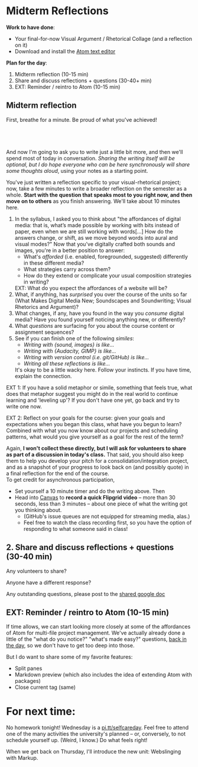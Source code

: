 
# Midterm Reflections

**Work to have done**:

* Your final-for-now Visual Argument / Rhetorical Collage (and a reflection on it)
* Download and install the [Atom text editor](http://atom.io)

**Plan for the day**:

1. Midterm reflection (10-15 min)
2. Share and discuss reflections + questions (30-40+ min)
3. EXT: Reminder / reintro to Atom (10-15 min)



## Midterm reflection
First, breathe for a minute. Be proud of what you've achieved!

<div class="spacer" style="height: 3em;"><!-- This div left blank for spacing purposes --></div>

And now I'm going to ask you to write just a little bit more, and then we'll spend most of today in conversation. _Sharing the writing itself will be optional, but I do hope everyone who can be here synchronously will share some thoughts aloud_, using your notes as a starting point.

<div class="alert alert-success">
You've just written a reflection specific to your visual-rhetorical project; now, take a few minutes to write a broader reflection on the semester as a whole. <strong>Start with the question that speaks most to you right now, and then move on to others</strong> as you finish answering. We'll take about 10 minutes here.</div>

<ol>
<li>In the syllabus, I asked you to think about "the affordances of digital media: that is, what’s made possible by working with bits instead of paper, even when we are still working with words[...] How do the answers change, or shift, as we move beyond words into aural and visual modes?" Now that you've digitally crafted both sounds and images, you're in a better position to answer:<ul>
<li>What's <em>afforded</em> (i.e. enabled, foregrounded, suggested) differently in these different media?</li>
<li>What strategies carry across them?</li>
<li>How do they extend or complicate your usual composition strategies in writing?</li>
</ul>
EXT: What do you expect the affordances of a website will be?</li>
<li>What, if anything, has <em>surprised</em> you over the course of the units so far (What Makes Digital Media New; Soundscapes and Soundwriting; Visual Rhetorics and Argument)?</li>
<li>What changes, if any, have you found in the way you <em>consume</em> digital media? Have you found yourself noticing anything new, or differently?</li>
<li>What <em>questions</em> are surfacing for you about the course content or assignment sequences?</li>
<li>See if you can finish one of the following <em>similes</em>:<ul><li><em>Writing with {sound, images} is like...</em></li>
<li><em>Writing with {Audacity, GIMP} is like...</em></li>
<li><em>Writing with version control (i.e. git/GitHub) is like...</em></li>
<li><em>Writing all these reflections is like...</em></li></ul> It's okay to be a little wacky here. Follow your instincts. If you have time, explain the connection.</li></ol>

EXT 1: If you have a solid metaphor or simile, something that feels true, what does that metaphor suggest you might do in the real world to continue learning and 'leveling up'? If you don't have one yet, go back and try to write one now.

EXT 2: Reflect on your goals for the course: given your goals and expectations when you began this class, what have you begun to learn? Combined with what you now know about our projects and scheduling patterns, what would you give yourself as a goal for the rest of the term?

<div class="alert alert-info">
Again, <strong>I won't collect these directly, but I will ask for volunteers to share as part of a discussion in today's class.</strong> That said, you should also keep them to help you develop your pitch for a consolidation/integration project, and as a snapshot of your progress to look back on (and possibly quote) in a final reflection for the end of the course.
</div>

<div class="alert alert-warning">To get credit for asynchronous participation,
<ul>
<li>Set yourself a 10 minute timer and do the writing above. Then</li>
<li> Head into <a href="https://canvas.pitt.edu/courses/49432/assignments/451729">Canvas</a> to <strong>record a quick Flipgrid video</strong> – more than 30 seconds, less than 3 minutes – about one piece of what the writing got you thinking about. <ul><li>(GitHub's issue queues are not equipped for streaming media, alas.)</li> <li>Feel free to watch the class recording first, so you have the option of responding to what someone said in class!</li></ul></li>
</ul></div>

## 2. Share and discuss reflections + questions (30-40 min)

Any volunteers to share?

Anyone have a different response?

Any outstanding questions, please post to the [shared google doc](http://bit.ly/cdm2020fall-notes#heading=h.9f74har8ppre)

## EXT: Reminder / reintro to Atom (10-15 min)

If time allows, we can start looking more closely at some of the affordances of Atom for multi-file project management. We've actually already done a little of the "what do you notice?" "what's made easy?" questions, [back in the day](lesson-03), so we don't have to get too deep into those.

But I do want to share some of my favorite features:

- Split panes
- Markdown preview (which also includes the idea of extending Atom with packages)
- Close current tag (same)


# For next time:
No homework tonight! Wednesday is a [pi.tt/selfcareday](http://pi.tt/selfcareday). Feel free to attend one of the many activities the university's planned – or, conversely, to not schedule yourself up. (Weird, I know.) Do what feels right!

When we get back on Thursday, I'll introduce the new unit: Webslinging with Markup.
